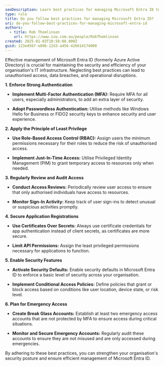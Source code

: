 ```yaml
---
seoDescription: Learn best practices for managing Microsoft Entra ID to enhance security and efficiency in your organization.
type: rule
title: Do you follow best practices for managing Microsoft Entra ID?
uri: do-you-follow-best-practices-for-managing-microsoft-entra-id
authors:
  - title: Rob Thomlinson
    url: https://www.ssw.com.au/people/RobThomlinson
created: 2025-01-03T10:58:08.000Z
guid: 123e4567-e89b-12d3-a456-426614174000
---
```


Effective management of Microsoft Entra ID (formerly Azure Active Directory) is crucial for maintaining the security and efficiency of your organisation's IT infrastructure. Neglecting best practices can lead to unauthorised access, data breaches, and operational disruptions. <!--endintro-->

**1. Enforce Strong Authentication**

- **Implement Multi-Factor Authentication (MFA):** Require MFA for all users, especially administrators, to add an extra layer of security.

- **Adopt Passwordless Authentication:** Utilise methods like Windows Hello for Business or FIDO2 security keys to enhance security and user experience.

**2. Apply the Principle of Least Privilege**

- **Use Role-Based Access Control (RBAC):** Assign users the minimum permissions necessary for their roles to reduce the risk of unauthorised access.

- **Implement Just-In-Time Access:** Utilise Privileged Identity Management (PIM) to grant temporary access to resources only when needed.

**3. Regularly Review and Audit Access**

- **Conduct Access Reviews:** Periodically review user access to ensure that only authorised individuals have access to resources.

- **Monitor Sign-In Activity:** Keep track of user sign-ins to detect unusual or suspicious activities promptly.

**4. Secure Application Registrations**

- **Use Certificates Over Secrets:** Always use certificate credentials for app authentication instead of client secrets, as certificates are more secure.

- **Limit API Permissions:** Assign the least privileged permissions necessary for applications to function.

**5. Enable Security Features**

- **Activate Security Defaults:** Enable security defaults in Microsoft Entra ID to enforce a basic level of security across your organisation.

- **Implement Conditional Access Policies:** Define policies that grant or block access based on conditions like user location, device state, or risk level.

**6. Plan for Emergency Access**

- **Create Break Glass Accounts:** Establish at least two emergency access accounts that are not protected by MFA to ensure access during critical situations.

- **Monitor and Secure Emergency Accounts:** Regularly audit these accounts to ensure they are not misused and are only accessed during emergencies.

By adhering to these best practices, you can strengthen your organisation's security posture and ensure efficient management of Microsoft Entra ID.
